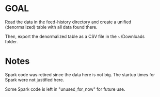 # GOAL
Read the data in the feed-history directory and create a 
unified (denormalized) table with all data found there.

Then, export the denormalized table as a CSV file in the ~/Downloads folder.

# Notes
Spark code was retired since the data here is not big.
The startup times for Spark were not justified here.

Some Spark code is left in "unused_for_now" for future use.

